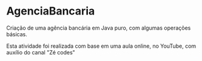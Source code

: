 # AgenciaBancaria #

Criação de uma agência bancária em Java puro, com algumas operações básicas.

Esta atividade foi realizada com base em uma aula online, no YouTube, com auxílio do canal "Zé codes"
